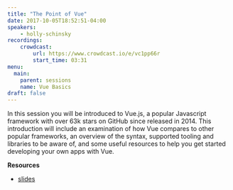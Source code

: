 ```yaml
---
title: "The Point of Vue"
date: 2017-10-05T18:52:51-04:00
speakers:
    - holly-schinsky
recordings:
    crowdcast:
        url: https://www.crowdcast.io/e/vc1pp66r
        start_time: 03:31
menu:
  main:
    parent: sessions
    name: Vue Basics
draft: false
---
```


In this session you will be introduced to Vue.js, a popular Javascript framework with over 63k stars on GitHub since released in 2014. This introduction will include an examination of how Vue compares to other popular frameworks, an overview of the syntax, supported tooling and libraries to be aware of, and some useful resources to help you get started developing your own apps with Vue.

**Resources**

* [slides](/slides/vue.pdf)